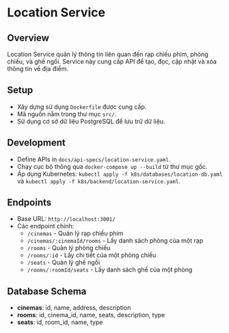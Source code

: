 # Location Service

## Overview
Location Service quản lý thông tin liên quan đến rạp chiếu phim, phòng chiếu, và ghế ngồi. Service này cung cấp API để tạo, đọc, cập nhật và xóa thông tin về địa điểm.

## Setup
- Xây dựng sử dụng `Dockerfile` được cung cấp.
- Mã nguồn nằm trong thư mục `src/`.
- Sử dụng cơ sở dữ liệu PostgreSQL để lưu trữ dữ liệu.

## Development
- Define APIs in `docs/api-specs/location-service.yaml`.
- Chạy cục bộ thông qua `docker-compose up --build` từ thư mục gốc.
- Áp dụng Kubernetes: `kubectl apply -f k8s/databases/location-db.yaml` và `kubectl apply -f k8s/backend/location-service.yaml`.

## Endpoints
- Base URL: `http://localhost:3001/`
- Các endpoint chính:
  - `/cinemas` - Quản lý rạp chiếu phim
  - `/cinemas/:cinemaId/rooms` - Lấy danh sách phòng của một rạp
  - `/rooms` - Quản lý phòng chiếu
  - `/rooms/:id` - Lấy chi tiết của một phòng chiếu
  - `/seats` - Quản lý ghế ngồi
  - `/rooms/:roomId/seats` - Lấy danh sách ghế của một phòng

## Database Schema
- **cinemas**: id, name, address, description
- **rooms**: id, cinema_id, name, seats, description, type
- **seats**: id, room_id, name, type